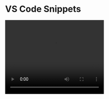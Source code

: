 # VS Code Snippets 

<video width="320" height="240" controls>
  <source src="https://github.com/prabha-lead/docs_for_best_practicing_tools/raw/main/vscode-snippets.mp4" type="video/mp4">
Your browser does not support the video tag.
</video>

